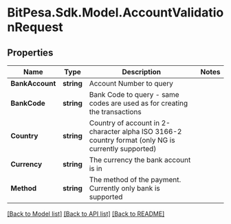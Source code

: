 
# BitPesa.Sdk.Model.AccountValidationRequest

## Properties

Name | Type | Description | Notes
------------ | ------------- | ------------- | -------------
**BankAccount** | **string** | Account Number to query | 
**BankCode** | **string** | Bank Code to query - same codes are used as for creating the transactions | 
**Country** | **string** | Country of account in 2-character alpha ISO 3166-2 country format (only NG is currently supported) | 
**Currency** | **string** | The currency the bank account is in | 
**Method** | **string** | The method of the payment. Currently only bank is supported | 

[[Back to Model list]](../README.md#documentation-for-models)
[[Back to API list]](../README.md#documentation-for-api-endpoints)
[[Back to README]](../README.md)

